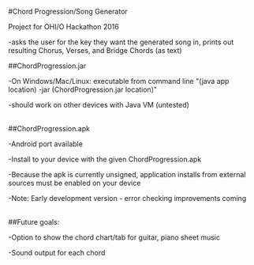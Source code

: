 #Chord Progression/Song Generator

Project for OHI/O Hackathon 2016

-asks the user for the key they want the generated song in, prints out resulting Chorus, Verses, and Bridge Chords (as text)

##ChordProgression.jar
  
  -On Windows/Mac/Linux: executable from command line "(java app location) -jar (ChordProgression.jar location)"
  
  -should work on other devices with Java VM (untested)
  
  <br>
##ChordProgression.apk
  
  -Android port available
  
  -Install to your device with the given ChordProgression.apk
  
  -Because the apk is currently unsigned, application installs from external sources must be enabled on your device
  
  -Note: Early development version - error checking improvements coming
  
  <br>
##Future goals:

  -Option to show the chord chart/tab for guitar, piano sheet music
  
  -Sound output for each chord

